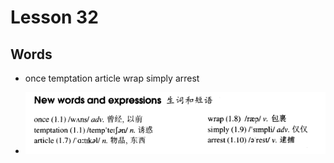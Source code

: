 # Lesson 32

## Words

- once temptation article wrap simply arrest

- ![Words](../../../Images/Part2/04/words-32.png)
